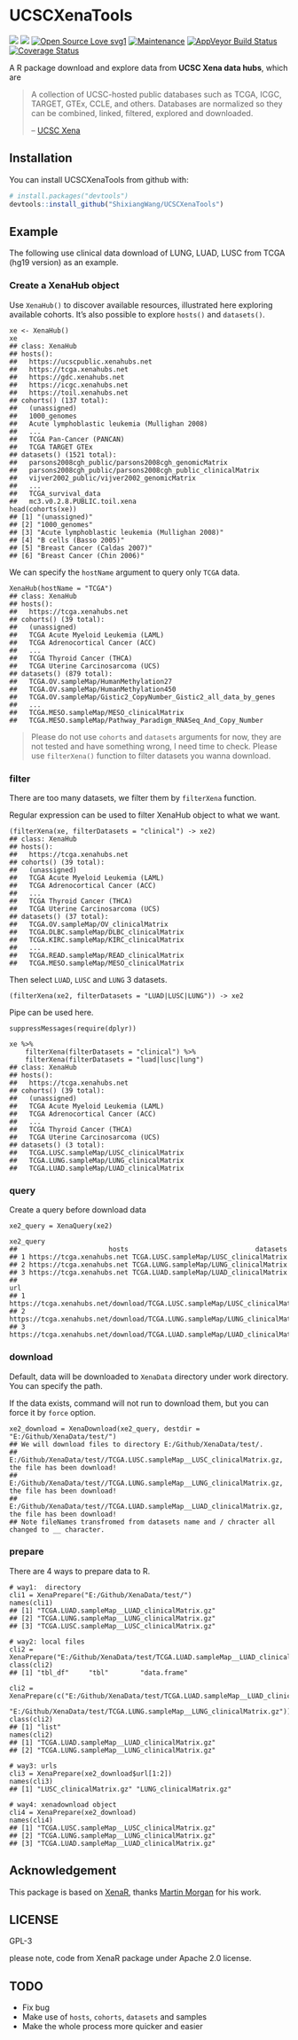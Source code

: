 
<!-- README.md is generated from README.Rmd. Please edit that file -->

# UCSCXenaTools

![](http://www.r-pkg.org/badges/version-last-release/UCSCXenaTools)
![](http://cranlogs.r-pkg.org/badges/UCSCXenaTools?color=red) [![Open
Source Love
svg1](https://badges.frapsoft.com/os/v1/open-source.svg?v=103)](https://github.com/ellerbrock/open-source-badges/)
[![Maintenance](https://img.shields.io/badge/Maintained%3F-yes-green.svg)](https://GitHub.com/ShixiangWang/sync-deploy/graphs/commit-activity)
[![AppVeyor Build
Status](https://ci.appveyor.com/api/projects/status/github/ShixiangWang/UCSCXenaTools?branch=master&svg=true)](https://ci.appveyor.com/project/ShixiangWang/UCSCXenaTools)
[![Coverage
Status](https://img.shields.io/codecov/c/github/ShixiangWang/UCSCXenaTools/master.svg)](https://codecov.io/github/ShixiangWang/UCSCXenaTools?branch=master)

A R package download and explore data from **UCSC Xena data hubs**,
which are

> A collection of UCSC-hosted public databases such as TCGA, ICGC,
> TARGET, GTEx, CCLE, and others. Databases are normalized so they can
> be combined, linked, filtered, explored and downloaded.
> 
> – [UCSC Xena](https://xena.ucsc.edu/)

## Installation

You can install UCSCXenaTools from github with:

``` r
# install.packages("devtools")
devtools::install_github("ShixiangWang/UCSCXenaTools")
```

## Example

The following use clinical data download of LUNG, LUAD, LUSC from TCGA
(hg19 version) as an example.

### Create a XenaHub object

Use `XenaHub()` to discover available resources, illustrated here
exploring available cohorts. It’s also possible to explore `hosts()` and
`datasets()`.

    xe <- XenaHub()
    xe
    ## class: XenaHub 
    ## hosts():
    ##   https://ucscpublic.xenahubs.net
    ##   https://tcga.xenahubs.net
    ##   https://gdc.xenahubs.net
    ##   https://icgc.xenahubs.net
    ##   https://toil.xenahubs.net
    ## cohorts() (137 total):
    ##   (unassigned)
    ##   1000_genomes
    ##   Acute lymphoblastic leukemia (Mullighan 2008)
    ##   ...
    ##   TCGA Pan-Cancer (PANCAN)
    ##   TCGA TARGET GTEx
    ## datasets() (1521 total):
    ##   parsons2008cgh_public/parsons2008cgh_genomicMatrix
    ##   parsons2008cgh_public/parsons2008cgh_public_clinicalMatrix
    ##   vijver2002_public/vijver2002_genomicMatrix
    ##   ...
    ##   TCGA_survival_data
    ##   mc3.v0.2.8.PUBLIC.toil.xena
    head(cohorts(xe))
    ## [1] "(unassigned)"                                 
    ## [2] "1000_genomes"                                 
    ## [3] "Acute lymphoblastic leukemia (Mullighan 2008)"
    ## [4] "B cells (Basso 2005)"                         
    ## [5] "Breast Cancer (Caldas 2007)"                  
    ## [6] "Breast Cancer (Chin 2006)"

We can specify the `hostName` argument to query only `TCGA` data.

    XenaHub(hostName = "TCGA")
    ## class: XenaHub 
    ## hosts():
    ##   https://tcga.xenahubs.net
    ## cohorts() (39 total):
    ##   (unassigned)
    ##   TCGA Acute Myeloid Leukemia (LAML)
    ##   TCGA Adrenocortical Cancer (ACC)
    ##   ...
    ##   TCGA Thyroid Cancer (THCA)
    ##   TCGA Uterine Carcinosarcoma (UCS)
    ## datasets() (879 total):
    ##   TCGA.OV.sampleMap/HumanMethylation27
    ##   TCGA.OV.sampleMap/HumanMethylation450
    ##   TCGA.OV.sampleMap/Gistic2_CopyNumber_Gistic2_all_data_by_genes
    ##   ...
    ##   TCGA.MESO.sampleMap/MESO_clinicalMatrix
    ##   TCGA.MESO.sampleMap/Pathway_Paradigm_RNASeq_And_Copy_Number

> Please do not use `cohorts` and `datasets` arguments for now, they are
> not tested and have something wrong, I need time to check. Please use
> `filterXena()` function to filter datasets you wanna download.

### filter

There are too many datasets, we filter them by `filterXena` function.

Regular expression can be used to filter XenaHub object to what we want.

    (filterXena(xe, filterDatasets = "clinical") -> xe2)
    ## class: XenaHub 
    ## hosts():
    ##   https://tcga.xenahubs.net
    ## cohorts() (39 total):
    ##   (unassigned)
    ##   TCGA Acute Myeloid Leukemia (LAML)
    ##   TCGA Adrenocortical Cancer (ACC)
    ##   ...
    ##   TCGA Thyroid Cancer (THCA)
    ##   TCGA Uterine Carcinosarcoma (UCS)
    ## datasets() (37 total):
    ##   TCGA.OV.sampleMap/OV_clinicalMatrix
    ##   TCGA.DLBC.sampleMap/DLBC_clinicalMatrix
    ##   TCGA.KIRC.sampleMap/KIRC_clinicalMatrix
    ##   ...
    ##   TCGA.READ.sampleMap/READ_clinicalMatrix
    ##   TCGA.MESO.sampleMap/MESO_clinicalMatrix

Then select `LUAD`, `LUSC` and `LUNG` 3 datasets.

    (filterXena(xe2, filterDatasets = "LUAD|LUSC|LUNG")) -> xe2

Pipe can be used here.

    suppressMessages(require(dplyr))
    
    xe %>% 
        filterXena(filterDatasets = "clinical") %>% 
        filterXena(filterDatasets = "luad|lusc|lung")
    ## class: XenaHub 
    ## hosts():
    ##   https://tcga.xenahubs.net
    ## cohorts() (39 total):
    ##   (unassigned)
    ##   TCGA Acute Myeloid Leukemia (LAML)
    ##   TCGA Adrenocortical Cancer (ACC)
    ##   ...
    ##   TCGA Thyroid Cancer (THCA)
    ##   TCGA Uterine Carcinosarcoma (UCS)
    ## datasets() (3 total):
    ##   TCGA.LUSC.sampleMap/LUSC_clinicalMatrix
    ##   TCGA.LUNG.sampleMap/LUNG_clinicalMatrix
    ##   TCGA.LUAD.sampleMap/LUAD_clinicalMatrix

### query

Create a query before download data

    xe2_query = XenaQuery(xe2)
    
    xe2_query
    ##                       hosts                                datasets
    ## 1 https://tcga.xenahubs.net TCGA.LUSC.sampleMap/LUSC_clinicalMatrix
    ## 2 https://tcga.xenahubs.net TCGA.LUNG.sampleMap/LUNG_clinicalMatrix
    ## 3 https://tcga.xenahubs.net TCGA.LUAD.sampleMap/LUAD_clinicalMatrix
    ##                                                                             url
    ## 1 https://tcga.xenahubs.net/download/TCGA.LUSC.sampleMap/LUSC_clinicalMatrix.gz
    ## 2 https://tcga.xenahubs.net/download/TCGA.LUNG.sampleMap/LUNG_clinicalMatrix.gz
    ## 3 https://tcga.xenahubs.net/download/TCGA.LUAD.sampleMap/LUAD_clinicalMatrix.gz

### download

Default, data will be downloaded to `XenaData` directory under work
directory. You can specify the path.

If the data exists, command will not run to download them, but you can
force it by `force`
    option.

    xe2_download = XenaDownload(xe2_query, destdir = "E:/Github/XenaData/test/")
    ## We will download files to directory E:/Github/XenaData/test/.
    ## E:/Github/XenaData/test//TCGA.LUSC.sampleMap__LUSC_clinicalMatrix.gz, the file has been download!
    ## E:/Github/XenaData/test//TCGA.LUNG.sampleMap__LUNG_clinicalMatrix.gz, the file has been download!
    ## E:/Github/XenaData/test//TCGA.LUAD.sampleMap__LUAD_clinicalMatrix.gz, the file has been download!
    ## Note fileNames transfromed from datasets name and / chracter all changed to __ character.

### prepare

There are 4 ways to prepare data to R.

    # way1:  directory
    cli1 = XenaPrepare("E:/Github/XenaData/test/")
    names(cli1)
    ## [1] "TCGA.LUAD.sampleMap__LUAD_clinicalMatrix.gz"
    ## [2] "TCGA.LUNG.sampleMap__LUNG_clinicalMatrix.gz"
    ## [3] "TCGA.LUSC.sampleMap__LUSC_clinicalMatrix.gz"

    # way2: local files
    cli2 = XenaPrepare("E:/Github/XenaData/test/TCGA.LUAD.sampleMap__LUAD_clinicalMatrix.gz")
    class(cli2)
    ## [1] "tbl_df"     "tbl"        "data.frame"
    
    cli2 = XenaPrepare(c("E:/Github/XenaData/test/TCGA.LUAD.sampleMap__LUAD_clinicalMatrix.gz",
                         "E:/Github/XenaData/test/TCGA.LUNG.sampleMap__LUNG_clinicalMatrix.gz"))
    class(cli2)
    ## [1] "list"
    names(cli2)
    ## [1] "TCGA.LUAD.sampleMap__LUAD_clinicalMatrix.gz"
    ## [2] "TCGA.LUNG.sampleMap__LUNG_clinicalMatrix.gz"

    # way3: urls
    cli3 = XenaPrepare(xe2_download$url[1:2])
    names(cli3)
    ## [1] "LUSC_clinicalMatrix.gz" "LUNG_clinicalMatrix.gz"

    # way4: xenadownload object
    cli4 = XenaPrepare(xe2_download)
    names(cli4)
    ## [1] "TCGA.LUSC.sampleMap__LUSC_clinicalMatrix.gz"
    ## [2] "TCGA.LUNG.sampleMap__LUNG_clinicalMatrix.gz"
    ## [3] "TCGA.LUAD.sampleMap__LUAD_clinicalMatrix.gz"

## Acknowledgement

This package is based on [XenaR](https://github.com/mtmorgan/XenaR),
thanks [Martin Morgan](https://github.com/mtmorgan) for his work.

## LICENSE

GPL-3

please note, code from XenaR package under Apache 2.0 license.

## TODO

  - Fix bug
  - Make use of `hosts`, `cohorts`, `datasets` and samples
  - Make the whole process more quicker and easier
